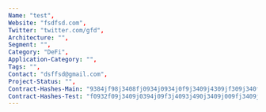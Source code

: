```yaml
--- 
Name: "test", 
Website: "fsdfsd.com", 
Twitter: "twitter.com/gfd", 
Architecture: "",
Segment: "",
Category: "DeFi",
Application-Category: "",
Tags: "",
Contact: "dsffsd@gmail.com",
Project-Status: "",
Contract-Hashes-Main: "9384jf98j3408fj0934j0934j0f9j3409j4309jf309j340f0j034j0934j0934j",
Contract-Hashes-Test: "f0932f09j3409j0394j09f3j4093j490j3409j009fj3409j3409j09j3f4j0340",
--- 
```

<!--lang:en--> 

<!--lang:es--] 

<!--lang:de--] 

<!--lang:fr--] 

<!--lang:pl--] 

<!--lang:uk--] 

[!--lang:*--> 